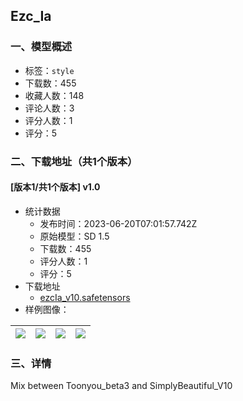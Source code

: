 ## Ezc_Ia
### 一、模型概述

- 标签：`style`
- 下载数：455
- 收藏人数：148
- 评论人数：3
- 评分人数：1
- 评分：5

### 二、下载地址（共1个版本）

#### [版本1/共1个版本] v1.0

- 统计数据
  - 发布时间：2023-06-20T07:01:57.742Z
  - 原始模型：SD 1.5
  - 下载数：455
  - 评分人数：1
  - 评分：5
- 下载地址
  - [ezcIa_v10.safetensors](https://civitai.com/api/download/models/100013)
- 样例图像：

| <img src="https://image.civitai.com/xG1nkqKTMzGDvpLrqFT7WA/47afa683-ab3b-48fb-aef8-12e39d9e6288/width=450/1216279.jpeg" /> | <img src="https://image.civitai.com/xG1nkqKTMzGDvpLrqFT7WA/2ede8771-e7ae-4c32-b221-02152f7ac589/width=450/1216281.jpeg" /> | <img src="https://image.civitai.com/xG1nkqKTMzGDvpLrqFT7WA/6d592ce0-6b90-464b-ab92-0bbcf5323e72/width=450/1216285.jpeg" /> | <img src="https://image.civitai.com/xG1nkqKTMzGDvpLrqFT7WA/4aa97898-f437-46da-84cd-1f4d82bb0031/width=450/1216286.jpeg" /> |
| ---- | ---- | ---- | ---- |


### 三、详情
<p>Mix between Toonyou_beta3 and SimplyBeautiful_V10</p>